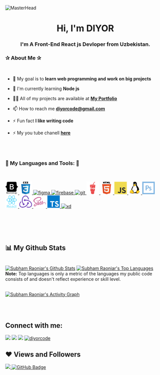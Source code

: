 ![MasterHead](https://camo.githubusercontent.com/d6ebdf0be8c981a367c8226b0c0554db04a3235f4018c75ad1951fd67be61cc4/68747470733a2f2f6a75736d61726b746563682e636f6d2f7075626c69632f612f696d616765732f70616765732f7765625f646576656c6f706d656e742e676966)

<h1 align="center">Hi, I'm DIYOR</h1>
<h3 align="center">I'm A Front-End React js Devloper from Uzbekistan.</h3>

<h3>✰ About Me ✰</h3> <br/>

- 🔭 My goal is to **learn web programming and work on big projects**

- 🌱 I'm currently learning **Node js**

- 👨‍💻 All of my projects are available at **[My Portfolio](https://t.me//diorblog)**

- 📫 How to reach me **diyorcode@gmail.com**

- ⚡ Fun fact **I like writing code**

- ⚡ My you tube chanell **[here](https://www.youtube.com/channel/UCXjdTCrXyhMKnvoUwg_e8Qw)**

<br/><br/>

<h3>🚀 My Languages and Tools: 🚀</h3> <br/>

<p align="left">  <a href="https://getbootstrap.com" target="_blank" rel="noreferrer"> <img src="https://raw.githubusercontent.com/devicons/devicon/master/icons/bootstrap/bootstrap-plain-wordmark.svg" alt="bootstrap" width="40" height="40"/> </a> <a href="https://www.w3schools.com/css/" target="_blank" rel="noreferrer"> <img src="https://raw.githubusercontent.com/devicons/devicon/master/icons/css3/css3-original-wordmark.svg" alt="css3" width="40" height="40"/> </a> <a href="https://www.figma.com/" target="_blank" rel="noreferrer"> <img src="https://www.vectorlogo.zone/logos/figma/figma-icon.svg" alt="figma" width="40" height="40"/> </a> <a href="https://firebase.google.com/" target="_blank" rel="noreferrer"> <img src="https://www.vectorlogo.zone/logos/firebase/firebase-icon.svg" alt="firebase" width="40" height="40"/> </a> <a href="https://git-scm.com/" target="_blank" rel="noreferrer"> <img src="https://www.vectorlogo.zone/logos/git-scm/git-scm-icon.svg" alt="git" width="40" height="40"/> </a> <a href="https://gulpjs.com" target="_blank" rel="noreferrer"> <img src="https://raw.githubusercontent.com/devicons/devicon/master/icons/gulp/gulp-plain.svg" alt="gulp" width="40" height="40"/> <a href="https://www.w3.org/html/" target="_blank" rel="noreferrer"> <img src="https://raw.githubusercontent.com/devicons/devicon/master/icons/html5/html5-original-wordmark.svg" alt="html5" width="40" height="40"/> </a> <a href="https://developer.mozilla.org/en-US/docs/Web/JavaScript" target="_blank" rel="noreferrer"> <img src="https://raw.githubusercontent.com/devicons/devicon/master/icons/javascript/javascript-original.svg" alt="javascript" width="40" height="40"/> </a> <a href="https://www.linux.org/" target="_blank" rel="noreferrer"> <img src="https://raw.githubusercontent.com/devicons/devicon/master/icons/linux/linux-original.svg" alt="linux" width="40" height="40"/> </a> <a href="https://www.photoshop.com/en" target="_blank" rel="noreferrer"> <img src="https://raw.githubusercontent.com/devicons/devicon/master/icons/photoshop/photoshop-line.svg" alt="photoshop" width="40" height="40"/> </a> <a href="https://reactjs.org/" target="_blank" rel="noreferrer"> <img src="https://raw.githubusercontent.com/devicons/devicon/master/icons/react/react-original-wordmark.svg" alt="react" width="40" height="40"/> </a> <a href="https://redux.js.org" target="_blank" rel="noreferrer"> <img src="https://raw.githubusercontent.com/devicons/devicon/master/icons/redux/redux-original.svg" alt="redux" width="40" height="40"/> </a> <a href="https://sass-lang.com" target="_blank" rel="noreferrer"> <img src="https://raw.githubusercontent.com/devicons/devicon/master/icons/sass/sass-original.svg" alt="sass" width="40" height="40"/> </a> <a href="https://www.typescriptlang.org/" target="_blank" rel="noreferrer"> <img src="https://raw.githubusercontent.com/devicons/devicon/master/icons/typescript/typescript-original.svg" alt="typescript" width="40" height="40"/> </a> <a href="https://www.adobe.com/products/xd.html" target="_blank" rel="noreferrer"> <img src="https://cdn.worldvectorlogo.com/logos/adobe-xd.svg" alt="xd" width="40" height="40"/> </a> </p>
<br/>

<br/><br/>

## 📊 My Github Stats

  <br/>
    <a href="https://github.com/diyorcode/github-readme-stats"><img alt="Subham Raoniar's Github Stats" src="https://github-readme-stats.vercel.app/api?username=diyorcode&show_icons=true&count_private=true&theme=react&hide_border=true&bg_color=0D1117" /></a>
  <a href="https://github.com/diyorcode/github-readme-stats"><img alt="Subham Raoniar's Top Languages" src="https://github-readme-stats.vercel.app/api/top-langs/?username=diyorcode&langs_count=8&count_private=true&layout=compact&theme=react&hide_border=true&bg_color=0D1117" /></a>
  <br/>
  <b>Note:</b> Top languages is only a metric of the languages my public code consists of and doesn't reflect experience or skill level.

<br/>
<br/>

<a href="https://github.com/diyorcode/github-readme-activity-graph"><img alt="Subham Raoniar's Activity Graph" src="https://activity-graph.herokuapp.com/graph?username=diyorcode&bg_color=0D1117&color=5BCDEC&line=5BCDEC&point=FFFFFF&hide_border=true" /></a>

<br/>
<br/>

## Connect with me:

<p align="left">
 
<a href = "https://www.youtube.com/channel/UCXjdTCrXyhMKnvoUwg_e8Qw" target="blank"><img src="https://img.icons8.com/color/48/000000/youtube-play.png"/></a>
<a href = "https://t.me//diyorcode" target="blank"><img src="https://img.icons8.com/color/48/000000/telegram-app--v1.png"/></a>
<a href = "https://www.linkedin.com/in/diyorcode/" target="blank"><img src="https://img.icons8.com/fluent/48/000000/linkedin.png"/></a>
<a href="https://instagram.com/diyorcode" target="blank"><img src="https://raw.githubusercontent.com/rahuldkjain/github-profile-readme-generator/master/src/images/icons/Social/instagram.svg" alt="diyorcode" alignItems="center" height="40" width="40" /></a>

</p>

## ❤ Views and Followers

<a href="https://github.com/Meghna-DAS/github-profile-views-counter">
    <img src="https://komarev.com/ghpvc/?username=diyorcode">
</a>
<a href="https://github.com/diyorcode?tab=followers"><img src="https://img.shields.io/github/followers/RekardGroup?label=Followers&style=social" alt="GitHub Badge"></a>
